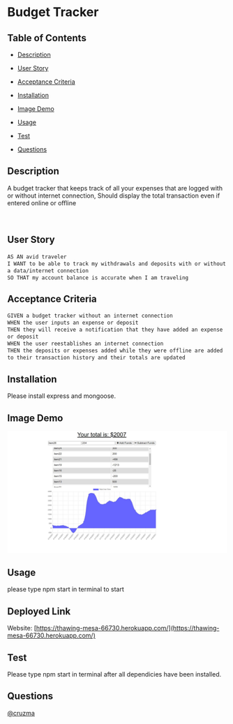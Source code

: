 # Budget Tracker
  
  

  ## Table of Contents
  - [Description](#description)
  - [User Story](#User&#32Story)
  - [Acceptance Criteria](#Acceptance&#32Criteria)
  - [Installation](#installation)
  - [Image Demo](Image#32Demo)
  - [Usage](#usage)
  - [Test](#test)

  - [Questions](#questions)

  ## Description
  A budget tracker that keeps track of all your expenses that are logged with or without internet connection, Should display the total transaction even if entered online or offline<br/>
  <br/>
  <br/>
  ## User Story
  ```
  AS AN avid traveler
  I WANT to be able to track my withdrawals and deposits with or without a data/internet connection
  SO THAT my account balance is accurate when I am traveling 
  ```
  ## Acceptance Criteria
  ```
  GIVEN a budget tracker without an internet connection
  WHEN the user inputs an expense or deposit
  THEN they will receive a notification that they have added an expense or deposit
  WHEN the user reestablishes an internet connection
  THEN the deposits or expenses added while they were offline are added to their transaction history and their totals are updated
  ```
  ## Installation
  Please install express and mongoose.

  ## Image Demo
  
  ![Budget Demo](./public/images/budgetTracker.JPG)

  ## Usage

  please type npm start in terminal to start
  
  ## Deployed Link
  
  Website: [https://thawing-mesa-66730.herokuapp.com/](https://thawing-mesa-66730.herokuapp.com/)

  ## Test
  Please type npm start in terminal after all dependicies have been installed.

  ## Questions
  [@cruzma](https://github.com/cruzma)</br>
